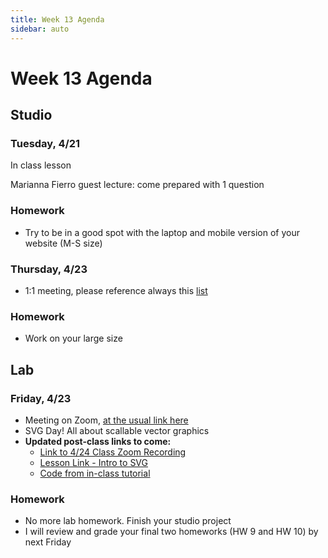 ```yaml
---
title: Week 13 Agenda
sidebar: auto
---
```


# Week 13 Agenda

## Studio

### Tuesday, 4/21

In class lesson

Marianna Fierro guest lecture: come prepared with 1 question

### Homework

- Try to be in a good spot with the laptop and mobile version of your website (M-S size)

### Thursday, 4/23

- 1:1 meeting, please reference always this [list](https://docs.google.com/document/d/1ZGfUVxVYqXkTQdXlLVycwDadLDNuwlLrpaY1_ll6zCQ/edit)

### Homework

- Work on your large size

## Lab

### Friday, 4/23

- Meeting on Zoom, [at the usual link here](https://NewSchool.zoom.us/j/6890998105)
- SVG Day! All about scallable vector graphics
- <b>Updated post-class links to come:</b>
  - [Link to 4/24 Class Zoom Recording](-disabled)
  - [Lesson Link - Intro to SVG](../lessons/lab/lesson-13)
  - [Code from in-class tutorial](-disabled)

### Homework

- No more lab homework. Finish your studio project
- I will review and grade your final two homeworks (HW 9 and HW 10) by next Friday
